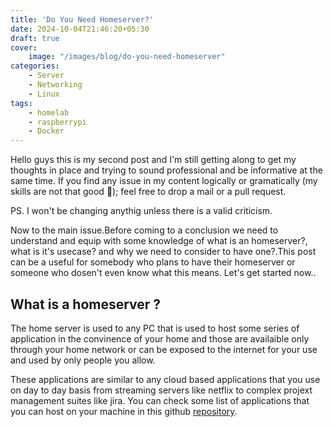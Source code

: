 ```yaml
---
title: 'Do You Need Homeserver?'
date: 2024-10-04T21:46:20+05:30
draft: true
cover:
    image: "/images/blog/do-you-need-homeserver"
categories:
    - Server
    - Networking
    - Linux
tags: 
    - homelab
    - raspberrypi
    - Docker
---
```

Hello guys this is my second post and I'm still getting along to get my thoughts in place and trying to sound professional and be informative at the same time.
If you find any issue in my content logically or gramatically (my skills are not that good 🥲); feel free to drop a mail or a pull request.

PS. I won't be changing anythig unless there is a valid criticism.

Now to the main issue.Before coming to a conclusion we need to understand and equip with some knowledge of what is an homeserver?, what is it's usecase? and why we need to consider to have one?.This post can be a useful for somebody who plans to have their homeserver or someone who dosen't even know what this means. Let's get started now..

## What is a homeserver ?
The home server is used to any PC that is used to host some series of application in the convinence of your home and those are availaible only through your home network or can be exposed to the internet for your use and used by only people you allow. 

These applications are similar to any cloud based applications that you use on day to day basis from streaming servers like netflix to complex projext management suites like jira. You can check some list of applications that you can host on your machine in this github [repository](https://github.com/awesome-selfhosted/awesome-selfhosted).